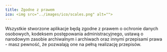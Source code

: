 ```yaml
---
title: Zgodne z prawem
ico: <img src="../images/ico/scales.png" alt="">
---
```

Wszystkie stworzone aplikacje będą zgodne z prawem o ochronie danych osobowych, kodeksem postępowania administracyjnego, ustawą o narodowym zasobie archiwalnym i archiwach oraz innymi przepisami prawa - masz pewność, że pozwalają one na pełną realizację przepisów.

